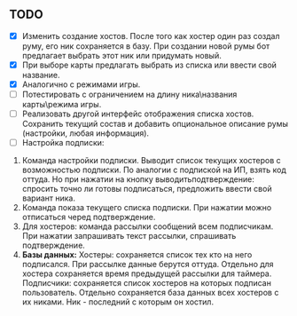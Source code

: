 ## TODO

- [x] Изменить создание хостов. После того как хостер один раз создал руму, его ник 
сохраняется в базу. При создании новой румы бот предлагает выбрать этот ник или придумать новый.
- [x] При выборе карты предлагать выбрать из списка или ввести свой название.
- [x] Аналогично с режимами игры.
- [ ] Потестировать с ограничением на длину ника\названия карты\режима игры.
- [ ] Реализовать другой интерфейс отображения списка хостов. Сохранить текущий состав и добавить опциональное описание румы (настройки, любая информация).
- [ ] Настройка подписки:
1. Команда настройки подписки. Выводит список текущих хостеров с возможностью подписки. По аналогии с подпиской на ИП, взять код оттуда. Но при нажатии на кнопку выводитьподтверждение: спросить точно ли готовы подписаться, предложить ввести свой вариант ника.
2. Команда показа текущего списка подписки. При нажатии можно отписаться черед подтверждение.
3. Для хостеров: команда рассылки сообщений всем подписчикам. При нажатии запрашивать текст рассылки, спрашивать подтверждение.
4. **Базы данных:**
Хостеры: сохраняется список тех кто на него подписался. При рассылке данные берутся оттуда.
Отдельно для хостера сохраняется время предыдущей рассылки для таймера.
Подписчики: сохраняется список хостеров на которых подписан пользователь.
Отдельно сохраняется база данных всех хостеров с их никами. Ник - последний с которым он хостил.